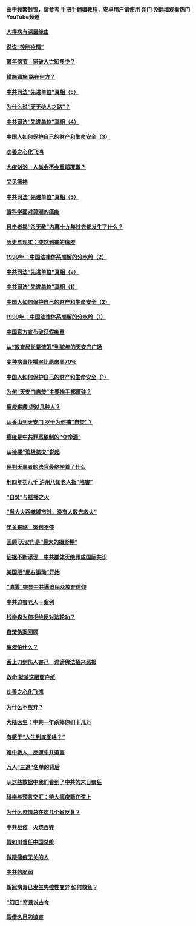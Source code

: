 #### 由于频繁封锁，请参考 [手把手翻墙教程](https://github.com/gfw-breaker/guides/wiki/)，安卓用户请使用 [网门](https://github.com/gfw-breaker/nogfw/blob/master/dl.md?t=02180400) 免翻墙观看热门YouTube频道 

#### [人得病有深层缘由](../pages/19/420864.md?t=02180400) 

#### [说说“控制疫情”](../pages/19/420831.md?t=02180400) 

#### [离年傍节　家破人亡知多少？](../pages/19/420563.md?t=02180400) 

#### [措施错施  路在何方？](../pages/19/420076.md?t=02180400) 

#### [中共司法“先进单位”真相（5）](../pages/19/419453.md?t=02180400) 

#### [为什么说“天无绝人之路”？](../pages/19/419618.md?t=02180400) 

#### [中共司法“先进单位”真相（4）](../pages/19/419452.md?t=02180400) 

#### [中国人如何保护自己的财产和生命安全（3）](../pages/19/419405.md?t=02180400) 

#### [劝善之心化飞鸿](../pages/19/418758.md?t=02180400) 

#### [大疫汹汹　人类会不会重蹈覆辙？](../pages/19/419691.md?t=02180400) 

#### [又见瘟神](../pages/19/419225.md?t=02180400) 

#### [中共司法“先进单位”真相（3）](../pages/19/419451.md?t=02180400) 

#### [当科学面对莫测的瘟疫](../pages/19/419625.md?t=02180400) 

#### [目击者揭“杀无赦”内幕十九年过去都发生了什么？](../pages/19/419617.md?t=02180400) 

#### [历史与现实：突然到来的瘟疫](../pages/19/419619.md?t=02180400) 

#### [1999年：中国法律体系崩解的分水岭（2）](../pages/19/419455.md?t=02180400) 

#### [中共司法“先进单位”真相（2）](../pages/19/419450.md?t=02180400) 

#### [中共司法“先进单位”真相（1）](../pages/19/419449.md?t=02180400) 

#### [中国人如何保护自己的财产和生命安全（2）](../pages/19/419404.md?t=02180400) 

#### [1999年：中国法律体系崩解的分水岭（1）](../pages/19/419454.md?t=02180400) 

#### [中国官方宣布破获假疫苗](../pages/19/419504.md?t=02180400) 

#### [从“教育局长是流氓”到蛇年的天安门广场](../pages/19/419470.md?t=02180400) 

#### [变种病毒传播率比原来高70％](../pages/19/419456.md?t=02180400) 

#### [中国人如何保护自己的财产和生命安全（1）](../pages/19/419403.md?t=02180400) 

#### [为何“天安门自焚”主要推手都遭殃？](../pages/19/419348.md?t=02180400) 

#### [瘟疫来袭 绕过几种人？](../pages/19/419349.md?t=02180400) 

#### [从香山到天安门 罗干为何搞“自焚”？](../pages/19/419270.md?t=02180400) 

#### [瘟疫是中共罪恶酿制的“夺命酒”](../pages/19/419223.md?t=02180400) 

#### [从徐栩“消极抗灾”说起](../pages/19/419224.md?t=02180400) 

#### [诬判无辜者的法官最终捞着了什么](../pages/19/419268.md?t=02180400) 

#### [刑四年罚八千 泸州八旬老人指“陷害”](../pages/19/419232.md?t=02180400) 

#### [“自焚”与插播之火](../pages/19/419226.md?t=02180400) 

#### [“当大火吞噬城市时，没有人敢去救火”](../pages/19/419077.md?t=02180400) 

#### [年关来临　冤判不停](../pages/19/419093.md?t=02180400) 

#### [回顾|天安门是“最大的摄影棚”](../pages/19/380866.md?t=02180400) 

#### [证据不断浮现　中共群体灭绝罪成国际共识](../pages/19/419031.md?t=02180400) 

#### [美国版“反右运动”开始](../pages/19/419030.md?t=02180400) 

#### [“清零”突显中共逼迫民众放弃信仰](../pages/19/418995.md?t=02180400) 

#### [中共迫害老人十案例](../pages/19/418831.md?t=02180400) 

#### [钱学森为何拒绝反对法轮功？](../pages/19/418905.md?t=02180400) 

#### [自焚伪案回顾](../pages/19/418799.md?t=02180400) 

#### [瘟疫怕什么？](../pages/19/418800.md?t=02180400) 

#### [舌上刀剑伤人害己　诽谤佛法招来恶报](../pages/19/418731.md?t=02180400) 

#### [救命 就差这层窗户纸](../pages/19/418706.md?t=02180400) 

#### [劝善之心化飞鸿](../pages/19/416766.md?t=02180400) 

#### [为什么不放弃？](../pages/19/418691.md?t=02180400) 

#### [大陆医生：中共一年杀掉你们十几万](../pages/19/418670.md?t=02180400) 

#### [有感于“人生到底图啥？”](../pages/19/418624.md?t=02180400) 

#### [难中救人　反遭中共迫害](../pages/19/418414.md?t=02180400) 

#### [万人“三退”名单的背后](../pages/19/418505.md?t=02180400) 

#### [从这些数据中我们看到了中共的末日疯狂](../pages/19/418420.md?t=02180400) 

#### [科学与预言交汇：特大瘟疫箭在弦上](../pages/19/418266.md?t=02180400) 

#### [为什么疫情总在这几个省反复？](../pages/19/418219.md?t=02180400) 

#### [中共战疫　火烧百姓](../pages/19/418220.md?t=02180400) 

#### [假如川普任中国总统](../pages/19/418174.md?t=02180400) 

#### [做跟瘟疫无关的人](../pages/19/418171.md?t=02180400) 

#### [中共的脆弱](../pages/19/418196.md?t=02180400) 

#### [新冠病毒已发生失控性变异 如何救急？](../pages/19/418032.md?t=02180400) 

#### [“幻日”奇景说古今](../pages/19/418033.md?t=02180400) 

#### [假借名目的迫害](../pages/19/418055.md?t=02180400) 

